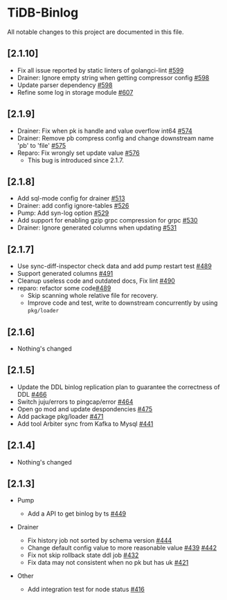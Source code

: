 # TiDB-Binlog
All notable changes to this project are documented in this file.

## [2.1.10]
- Fix all issue reported by static linters of golangci-lint [#599](https://github.com/pingcap/tidb-binlog/pull/599)
- Drainer: Ignore empty string when getting compressor config [#598](https://github.com/pingcap/tidb-binlog/pull/598)
- Update parser dependency [#598](https://github.com/pingcap/tidb-binlog/pull/598)
- Refine some log in storage module [#607](https://github.com/pingcap/tidb-binlog/pull/607)

## [2.1.9]
- Drainer: Fix when pk is handle and value overflow int64 [#574](https://github.com/pingcap/tidb-binlog/pull/574)
- Drainer: Remove pb compress config and change downstream name 'pb' to 'file' [#575](https://github.com/pingcap/tidb-binlog/pull/575)
- Reparo: Fix wrongly set update value [#576](https://github.com/pingcap/tidb-binlog/pull/576)
	- This bug is introduced since 2.1.7.

## [2.1.8]
- Add sql-mode config for drainer [#513](https://github.com/pingcap/tidb-binlog/pull/513)
- Drainer: add config ignore-tables [#526](https://github.com/pingcap/tidb-binlog/pull/526)
- Pump: Add syn-log option [#529](https://github.com/pingcap/tidb-binlog/pull/529)
- Add support for enabling gzip grpc compression for grpc [#530](https://github.com/pingcap/tidb-binlog/pull/530)
- Drainer: Ignore generated columns when updating [#531](https://github.com/pingcap/tidb-binlog/pull/531)

## [2.1.7]
- Use sync-diff-inspector check data and add pump restart test [#489](https://github.com/pingcap/tidb-binlog/pull/489)
- Support generated columns [#491](https://github.com/pingcap/tidb-binlog/pull/491)
- Cleanup useless code and outdated docs, Fix lint [#490](https://github.com/pingcap/tidb-binlog/pull/490)
- reparo: refactor some code[#489](https://github.com/pingcap/tidb-binlog/pull/498)
	- Skip scanning whole relative file for recovery.
	- Improve code and test, write to downstream concurrently by using `pkg/loader` 

## [2.1.6]
- Nothing's changed

## [2.1.5]
- Update the DDL binlog replication plan to guarantee the correctness of DDL [#466](https://github.com/pingcap/tidb-binlog/pull/466)
- Switch juju/errors to pingcap/error [#464](https://github.com/pingcap/tidb-binlog/pull/464)
- Open go mod and update despondencies [#475](https://github.com/pingcap/tidb-binlog/pull/475)
- Add package pkg/loader [#471](https://github.com/pingcap/tidb-binlog/pull/471)
- Add tool Arbiter sync from Kafka to Mysql [#441](https://github.com/pingcap/tidb-binlog/pull/441)

## [2.1.4]
- Nothing's changed

## [2.1.3]
+ Pump
	- Add a API to get binlog by ts [#449](https://github.com/pingcap/tidb-binlog/pull/449)

+ Drainer
	- Fix history job not sorted by schema version [#444](https://github.com/pingcap/tidb-binlog/pull/444)
	- Change default config value to more reasonable value [#439](https://github.com/pingcap/tidb-binlog/pull/439) [#442](https://github.com/pingcap/tidb-binlog/pull/442)
	- Fix not skip rollback state ddl job [#432](https://github.com/pingcap/tidb-binlog/pull/432)
	- Fix data may not consistent when no pk but has uk [#421](https://github.com/pingcap/tidb-binlog/pull/421)

+ Other
	- Add integration test for node status [#416](https://github.com/pingcap/tidb-binlog/pull/416)

